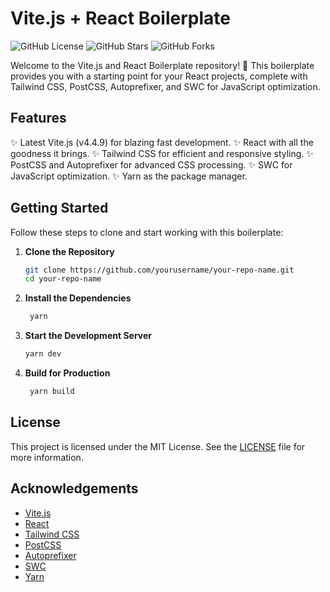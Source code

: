 # Vite.js + React Boilerplate

![GitHub License](https://img.shields.io/github/license/sarthakskumar/your-repo-name)
![GitHub Stars](https://img.shields.io/github/stars/yourusername/your-repo-name)
![GitHub Forks](https://img.shields.io/github/forks/yourusername/your-repo-name)

Welcome to the Vite.js and React Boilerplate repository! 🚀 This boilerplate provides you with a starting point for your React projects, complete with Tailwind CSS, PostCSS, Autoprefixer, and SWC for JavaScript optimization.

## Features

✨ Latest Vite.js (v4.4.9) for blazing fast development.
✨ React with all the goodness it brings.
✨ Tailwind CSS for efficient and responsive styling.
✨ PostCSS and Autoprefixer for advanced CSS processing.
✨ SWC for JavaScript optimization.
✨ Yarn as the package manager.

## Getting Started

Follow these steps to clone and start working with this boilerplate:

1. **Clone the Repository**

   ```bash
   git clone https://github.com/yourusername/your-repo-name.git
   cd your-repo-name
   ```

2. **Install the Dependencies**

   ```bash
    yarn
   ```

3. **Start the Development Server**

   ```bash
   yarn dev
   ```

4. **Build for Production**

   ```bash
    yarn build
   ```

## License

This project is licensed under the MIT License. See the [LICENSE](LICENSE) file for more information.

## Acknowledgements

- [Vite.js](https://vitejs.dev/)
- [React](https://reactjs.org/)
- [Tailwind CSS](https://tailwindcss.com/)
- [PostCSS](https://postcss.org/)
- [Autoprefixer](https://autoprefixer.github.io/)
- [SWC](https://swc.rs/)
- [Yarn](https://yarnpkg.com/)
